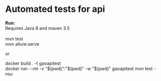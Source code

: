 # Automated tests for api 

**Run:**<br>
Requires Java 8 and maven 3.5<br><br>
mvn test <br>
mvn allure:serve

or

docker build . -t gaoapitest <br>
docker run --rm -v "$(pwd)":"$(pwd)" -w "$(pwd)" gaoapitest mvn test -nsu